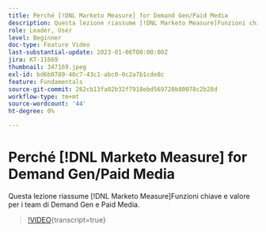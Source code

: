 ```yaml
---
title: Perché [!DNL Marketo Measure] for Demand Gen/Paid Media
description: Questa lezione riassume [!DNL Marketo Measure]Funzioni chiave e valore per i team di Demand Gen e Paid Media.
role: Leader, User
level: Beginner
doc-type: Feature Video
last-substantial-update: 2023-01-06T00:00:00Z
jira: KT-11669
thumbnail: 347169.jpeg
exl-id: bd6b0789-40c7-43c1-abc0-0c2a7b1cde8c
feature: Fundamentals
source-git-commit: 262cb13fa02b32f7918ebd569720b80078c2b28d
workflow-type: tm+mt
source-wordcount: '44'
ht-degree: 0%

---
```


# Perché [!DNL Marketo Measure] for Demand Gen/Paid Media

Questa lezione riassume [!DNL Marketo Measure]Funzioni chiave e valore per i team di Demand Gen e Paid Media.

>[!VIDEO](https://video.tv.adobe.com/v/347169/?learn=on){transcript=true}
